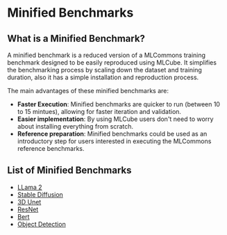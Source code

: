 # Minified Benchmarks

## What is a Minified Benchmark?

A minified benchmark is a reduced version of a MLCommons training benchmark designed to be easily reproduced using MLCube. It simplifies the benchmarking process by scaling down the dataset and training duration, also it has a simple installation and reproduction process.

The main advantages of these minified benchmarks are:

- **Faster Execution**: Minified benchmarks are quicker to run (between 10 to 15 mintues), allowing for faster iteration and validation.
- **Easier implementation**: By using MLCube users don't need to worry about installing everything from scratch.
- **Reference preparation**: Minified benchmarks could be used as an introductory step for users interested in executing the MLCommons reference benchmarks.

## List of Minified Benchmarks

- [LLama 2](llama2.md)
- [Stable Diffusion](stable-diffusion.md)
- [3D Unet](3d-unet.md)
- [ResNet](resnet.md)
- [Bert](bert.md)
- [Object Detection](object-detection.md)

